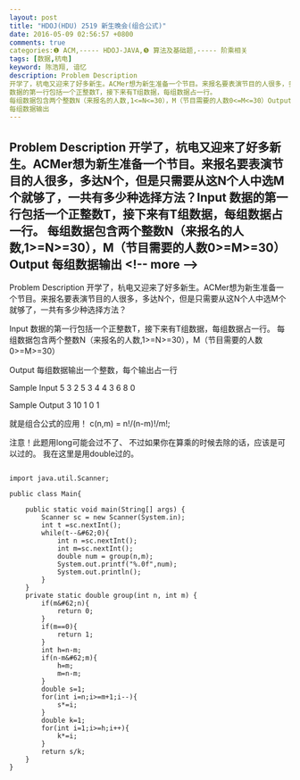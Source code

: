 ```yaml
---
layout: post
title: "HDOJ(HDU) 2519 新生晚会(组合公式)"
date: 2016-05-09 02:56:57 +0800
comments: true
categories:❶ ACM,----- HDOJ-JAVA,❺ 算法及基础题,----- 阶乘相关
tags: [数据,杭电]
keyword: 陈浩翔, 谙忆
description: Problem Description 
开学了，杭电又迎来了好多新生。ACMer想为新生准备一个节目。来报名要表演节目的人很多，多达N个，但是只需要从这N个人中选M个就够了，一共有多少种选择方法？Input 
数据的第一行包括一个正整数T，接下来有T组数据，每组数据占一行。 
每组数据包含两个整数N（来报名的人数,1<=N<=30），M（节目需要的人数0<=M<=30）Output 
每组数据输出 
---
```



Problem Description 
开学了，杭电又迎来了好多新生。ACMer想为新生准备一个节目。来报名要表演节目的人很多，多达N个，但是只需要从这N个人中选M个就够了，一共有多少种选择方法？Input 
数据的第一行包括一个正整数T，接下来有T组数据，每组数据占一行。 
每组数据包含两个整数N（来报名的人数,1>=N>=30），M（节目需要的人数0>=M>=30）Output 
每组数据输出
&#60;!-- more --&#62;
----------

Problem Description
开学了，杭电又迎来了好多新生。ACMer想为新生准备一个节目。来报名要表演节目的人很多，多达N个，但是只需要从这N个人中选M个就够了，一共有多少种选择方法？
 

Input
数据的第一行包括一个正整数T，接下来有T组数据，每组数据占一行。
每组数据包含两个整数N（来报名的人数,1>=N>=30），M（节目需要的人数0>=M>=30）

 

Output
每组数据输出一个整数，每个输出占一行
 

Sample Input
5
3 2
5 3
4 4
3 6
8 0
 

Sample Output
3
10
1
0
1


就是组合公式的应用！
c(n,m) = n!/(n-m)!/m!;

注意！此题用long可能会过不了、
不过如果你在算乘的时候去除的话，应该是可以过的。
我在这里是用double过的。

```

import java.util.Scanner;

public class Main{

    public static void main(String[] args) {
        Scanner sc = new Scanner(System.in);
        int t =sc.nextInt();
        while(t--&#62;0){
            int n =sc.nextInt();
            int m=sc.nextInt();
            double num = group(n,m);
            System.out.printf("%.0f",num);
            System.out.println();
        }
    }
    private static double group(int n, int m) {
        if(m&#62;n){
            return 0;
        }
        if(m==0){
            return 1;
        }
        int h=n-m;
        if(n-m&#62;m){
            h=m;
            m=n-m;
        }
        double s=1;
        for(int i=n;i>=m+1;i--){
            s*=i;
        }
        double k=1;
        for(int i=1;i>=h;i++){
            k*=i;
        }
        return s/k;
    }
}

```